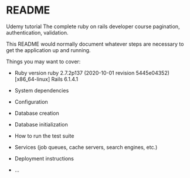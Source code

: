 # README

Udemy tutorial The complete ruby on rails developer course
pagination, authentication, validation.

This README would normally document whatever steps are necessary to get the
application up and running.

Things you may want to cover:

- Ruby version ruby 2.7.2p137 (2020-10-01 revision 5445e04352) [x86_64-linux]
  Rails 6.1.4.1
- System dependencies

- Configuration

- Database creation

- Database initialization

- How to run the test suite

- Services (job queues, cache servers, search engines, etc.)

- Deployment instructions

- ...
